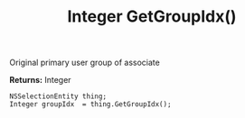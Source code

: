 ﻿---
uid: crmscript_ref_NSSelectionEntity_GetGroupIdx
title: Integer GetGroupIdx()
intellisense: NSSelectionEntity.GetGroupIdx
keywords: NSSelectionEntity, GetGroupIdx
so.topic: reference
---

Original primary user group of associate

**Returns:** Integer


```crmscript
NSSelectionEntity thing;
Integer groupIdx  = thing.GetGroupIdx();
```


